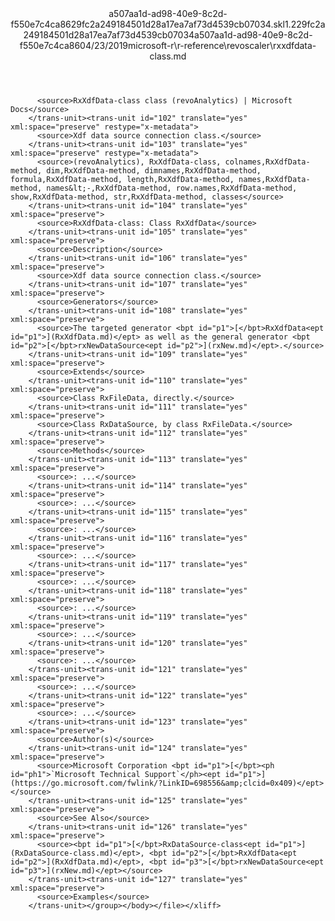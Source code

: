 <?xml version="1.0"?><xliff version="1.2" xmlns="urn:oasis:names:tc:xliff:document:1.2" xmlns:xsi="http://www.w3.org/2001/XMLSchema-instance" xsi:schemaLocation="urn:oasis:names:tc:xliff:document:1.2 xliff-core-1.2-transitional.xsd"><file datatype="xml" original="rxxdfdata-class.md" source-language="en-US" target-language="en-US"><header><tool tool-id="mdxliff" tool-name="mdxliff" tool-version="1.0-1931010" tool-company="Microsoft" /><xliffext:skl_file_name xmlns:xliffext="urn:microsoft:content:schema:xliffextensions">a507aa1d-ad98-40e9-8c2d-f550e7c4ca8629fc2a249184501d28a17ea7af73d4539cb07034.skl</xliffext:skl_file_name><xliffext:version xmlns:xliffext="urn:microsoft:content:schema:xliffextensions">1.2</xliffext:version><xliffext:ms.openlocfilehash xmlns:xliffext="urn:microsoft:content:schema:xliffextensions">29fc2a249184501d28a17ea7af73d4539cb07034</xliffext:ms.openlocfilehash><xliffext:ms.sourcegitcommit xmlns:xliffext="urn:microsoft:content:schema:xliffextensions">a507aa1d-ad98-40e9-8c2d-f550e7c4ca86</xliffext:ms.sourcegitcommit><xliffext:ms.lasthandoff xmlns:xliffext="urn:microsoft:content:schema:xliffextensions">04/23/2019</xliffext:ms.lasthandoff><xliffext:ms.openlocfilepath xmlns:xliffext="urn:microsoft:content:schema:xliffextensions">microsoft-r\r-reference\revoscaler\rxxdfdata-class.md</xliffext:ms.openlocfilepath></header><body><group id="content" extype="content"><trans-unit id="101" translate="yes" xml:space="preserve" restype="x-metadata">
          <source>RxXdfData-class class (revoAnalytics) | Microsoft Docs</source>
        </trans-unit><trans-unit id="102" translate="yes" xml:space="preserve" restype="x-metadata">
          <source>Xdf data source connection class.</source>
        </trans-unit><trans-unit id="103" translate="yes" xml:space="preserve" restype="x-metadata">
          <source>(revoAnalytics), RxXdfData-class, colnames,RxXdfData-method, dim,RxXdfData-method, dimnames,RxXdfData-method, formula,RxXdfData-method, length,RxXdfData-method, names,RxXdfData-method, names&lt;-,RxXdfData-method, row.names,RxXdfData-method, show,RxXdfData-method, str,RxXdfData-method, classes</source>
        </trans-unit><trans-unit id="104" translate="yes" xml:space="preserve">
          <source>RxXdfData-class: Class RxXdfData</source>
        </trans-unit><trans-unit id="105" translate="yes" xml:space="preserve">
          <source>Description</source>
        </trans-unit><trans-unit id="106" translate="yes" xml:space="preserve">
          <source>Xdf data source connection class.</source>
        </trans-unit><trans-unit id="107" translate="yes" xml:space="preserve">
          <source>Generators</source>
        </trans-unit><trans-unit id="108" translate="yes" xml:space="preserve">
          <source>The targeted generator <bpt id="p1">[</bpt>RxXdfData<ept id="p1">](RxXdfData.md)</ept> as well as the general generator <bpt id="p2">[</bpt>rxNewDataSource<ept id="p2">](rxNew.md)</ept>.</source>
        </trans-unit><trans-unit id="109" translate="yes" xml:space="preserve">
          <source>Extends</source>
        </trans-unit><trans-unit id="110" translate="yes" xml:space="preserve">
          <source>Class RxFileData, directly.</source>
        </trans-unit><trans-unit id="111" translate="yes" xml:space="preserve">
          <source>Class RxDataSource, by class RxFileData.</source>
        </trans-unit><trans-unit id="112" translate="yes" xml:space="preserve">
          <source>Methods</source>
        </trans-unit><trans-unit id="113" translate="yes" xml:space="preserve">
          <source>: ...</source>
        </trans-unit><trans-unit id="114" translate="yes" xml:space="preserve">
          <source>: ...</source>
        </trans-unit><trans-unit id="115" translate="yes" xml:space="preserve">
          <source>: ...</source>
        </trans-unit><trans-unit id="116" translate="yes" xml:space="preserve">
          <source>: ...</source>
        </trans-unit><trans-unit id="117" translate="yes" xml:space="preserve">
          <source>: ...</source>
        </trans-unit><trans-unit id="118" translate="yes" xml:space="preserve">
          <source>: ...</source>
        </trans-unit><trans-unit id="119" translate="yes" xml:space="preserve">
          <source>: ...</source>
        </trans-unit><trans-unit id="120" translate="yes" xml:space="preserve">
          <source>: ...</source>
        </trans-unit><trans-unit id="121" translate="yes" xml:space="preserve">
          <source>: ...</source>
        </trans-unit><trans-unit id="122" translate="yes" xml:space="preserve">
          <source>: ...</source>
        </trans-unit><trans-unit id="123" translate="yes" xml:space="preserve">
          <source>Author(s)</source>
        </trans-unit><trans-unit id="124" translate="yes" xml:space="preserve">
          <source>Microsoft Corporation <bpt id="p1">[</bpt><ph id="ph1">`Microsoft Technical Support`</ph><ept id="p1">](https://go.microsoft.com/fwlink/?LinkID=698556&amp;clcid=0x409)</ept></source>
        </trans-unit><trans-unit id="125" translate="yes" xml:space="preserve">
          <source>See Also</source>
        </trans-unit><trans-unit id="126" translate="yes" xml:space="preserve">
          <source><bpt id="p1">[</bpt>RxDataSource-class<ept id="p1">](RxDataSource-class.md)</ept>, <bpt id="p2">[</bpt>RxXdfData<ept id="p2">](RxXdfData.md)</ept>, <bpt id="p3">[</bpt>rxNewDataSource<ept id="p3">](rxNew.md)</ept></source>
        </trans-unit><trans-unit id="127" translate="yes" xml:space="preserve">
          <source>Examples</source>
        </trans-unit></group></body></file></xliff>